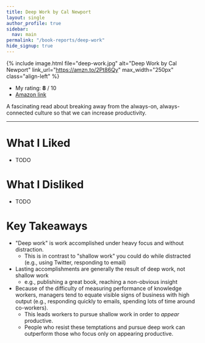 ```yaml
---
title: Deep Work by Cal Newport
layout: single
author_profile: true
sidebar:
  nav: main
permalink: "/book-reports/deep-work"
hide_signup: true
---
```


{% include image.html file="deep-work.jpg" alt="Deep Work by Cal Newport"  link_url="https://amzn.to/2Pt86Qy" max_width="250px" class="align-left" %}

* My rating: **8** / 10
* [Amazon link](https://amzn.to/2Pt86Qy)

A fascinating read about breaking away from the always-on, always-connected culture so that we can increase productivity.

<div style="clear: both;"></div>

---
# What I Liked

* TODO

# What I Disliked

* TODO

# Key Takeaways

* "Deep work" is work accomplished under heavy focus and without distraction.
  * This is in contrast to "shallow work" you could do while distracted (e.g., using Twitter, responding to email)
* Lasting accomplishments are generally the result of deep work, not shallow work
  * e.g., publishing a great book, reaching a non-obvious insight
* Because of the difficulty of measuring performance of knowledge workers, managers tend to equate visible signs of business with high output (e.g., responding quickly to emails, spending lots of time around co-workers).
  * This leads workers to pursue shallow work in order to *appear* productive.
  * People who resist these temptations and pursue deep work can outperform those who focus only on appearing productive.
